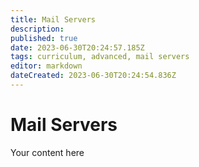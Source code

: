 ```yaml
---
title: Mail Servers
description: 
published: true
date: 2023-06-30T20:24:57.185Z
tags: curriculum, advanced, mail servers
editor: markdown
dateCreated: 2023-06-30T20:24:54.836Z
---
```


# Mail Servers
Your content here